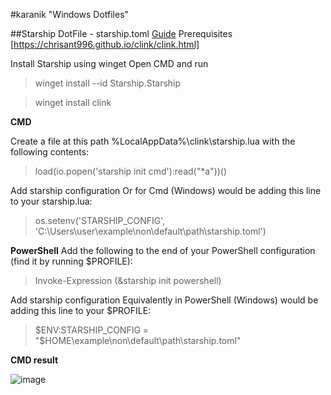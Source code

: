 #karanik "Windows Dotfiles"

##Starship DotFile - starship.toml
[Guide](https://starship.rs/guide/#%F0%9F%9A%80-installation)
Prerequisites [https://chrisant996.github.io/clink/clink.html]

Install Starship using winget
Open CMD and run
>winget install --id Starship.Starship

>winget install clink


**CMD**

Create a file at this path %LocalAppData%\clink\starship.lua with the following contents:
>load(io.popen('starship init cmd'):read("*a"))()

Add starship configuration
Or for Cmd (Windows) would be adding this line to your starship.lua:
>os.setenv('STARSHIP_CONFIG', 'C:\\Users\\user\\example\\non\\default\\path\\starship.toml')

**PowerShell**
Add the following to the end of your PowerShell configuration (find it by running $PROFILE):
>Invoke-Expression (&starship init powershell)

Add starship configuration
Equivalently in PowerShell (Windows) would be adding this line to your $PROFILE:
>$ENV:STARSHIP_CONFIG = "$HOME\example\non\default\path\starship.toml"



**CMD result**

![image](https://github.com/karanikn/dotfiles-win/assets/1959460/ca8ab829-95e6-4b56-82d6-0b143ae660f3)
